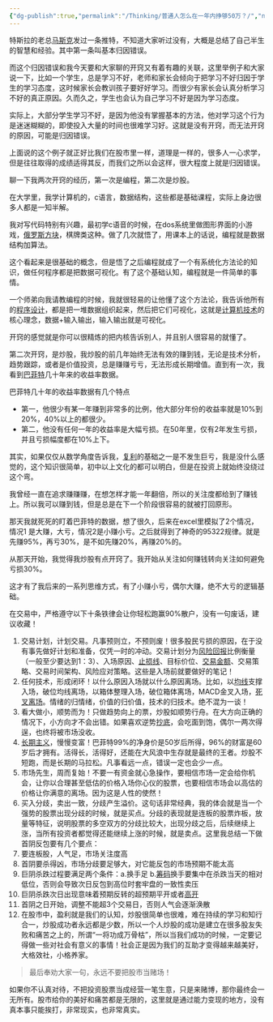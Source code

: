 ```yaml
---
{"dg-publish":true,"permalink":"/Thinking/普通人怎么在一年内挣够50万？/","noteIcon":""}
---
```









特斯拉的老总[马斯克](https://www.zhihu.com/search?q=%E9%A9%AC%E6%96%AF%E5%85%8B&search_source=Entity&hybrid_search_source=Entity&hybrid_search_extra=%7B%22sourceType%22%3A%22answer%22%2C%22sourceId%22%3A2907265960%7D)发过一条推特，不知道大家听过没有，大概是总结了自己半生的智慧和经验。其中第一条叫基本归因错误。

而这个归因错误和我今天要和大家聊的开窍又有着有趣的关联，这里举例子和大家说一下，比如一个学生，总是学习不好，老师和家长会倾向于把学习不好归因于学生的学习态度，这时候家长会教训孩子要好好学习。而很少有家长会认真分析学习不好的真正原因。久而久之，学生也会认为自己学习不好是因为学习态度。

实际上，大部分学生学习不好，是因为他没有掌握基本的方法，他对学习这个行为是迷迷糊糊的，即使投入大量的时间也很难学习好。这就是没有开窍，而无法开窍的原因，可能是归因错误。

上面说的这个例子就正好比我们在股市里一样，道理是一样的，很多人一心求学，但是往往取得的成绩适得其反，而我们之所以会这样，很大程度上就是归因错误。

  

聊一下我两次开窍的经历，第一次是编程，第二次是炒股。

在大学里，我学计算机的，c语言，数据结构，这些都是基础课程，实际上身边很多人都是一知半解。

我对写代码特别有兴趣，最初学c语音的时候，在dos系统里做图形界面的小游戏，[俄罗斯方块](https://www.zhihu.com/search?q=%E4%BF%84%E7%BD%97%E6%96%AF%E6%96%B9%E5%9D%97&search_source=Entity&hybrid_search_source=Entity&hybrid_search_extra=%7B%22sourceType%22%3A%22answer%22%2C%22sourceId%22%3A2904008177%7D)，棋牌类这种。做了几次就悟了，用课本上的话说，编程就是数据结构加算法。

这个看起来是很基础的概念，但是悟了之后编程就成了一个有系统化方法论的知识，做任何程序都是把数据可视化。有了这个基础认知，编程就是一件简单的事情。

一个师弟向我请教编程的时候，我就很轻易的让他懂了这个方法论，我告诉他所有的[程序设计](https://www.zhihu.com/search?q=%E7%A8%8B%E5%BA%8F%E8%AE%BE%E8%AE%A1&search_source=Entity&hybrid_search_source=Entity&hybrid_search_extra=%7B%22sourceType%22%3A%22answer%22%2C%22sourceId%22%3A2904008177%7D)，都是把一堆数据组织起来，然后把它们可视化，这就是[计算机技术](https://www.zhihu.com/search?q=%E8%AE%A1%E7%AE%97%E6%9C%BA%E6%8A%80%E6%9C%AF&search_source=Entity&hybrid_search_source=Entity&hybrid_search_extra=%7B%22sourceType%22%3A%22answer%22%2C%22sourceId%22%3A2904008177%7D)的核心理念，数据+输入输出，输入输出就是可视化。

开窍的感觉就是你可以很精炼的把内核告诉别人，并且别人很容易的就懂了。

第二次开窍，是炒股，我炒股的前几年始终无法有效的赚到钱，无论是技术分析，趋势跟踪，或者是价值投资，总是赚赚亏亏，无法形成长期增值。直到有一次，我看到[巴菲特](https://www.zhihu.com/search?q=%E5%B7%B4%E8%8F%B2%E7%89%B9&search_source=Entity&hybrid_search_source=Entity&hybrid_search_extra=%7B%22sourceType%22%3A%22answer%22%2C%22sourceId%22%3A2904008177%7D)几十年来的收益率数据。

  

巴菲特几十年的收益率数据有几个特点

- 第一，他很少有某一年赚到非常多的比例，他大部分年份的收益率就是10%到20%，40%以上的都很少。
- 第二，他没有任何一年的收益率是大幅亏损。在50年里，仅有2年发生亏损，并且亏损幅度都在10%上下。

其实，如果仅仅从数学角度告诉我，[复利](https://www.zhihu.com/search?q=%E5%A4%8D%E5%88%A9&search_source=Entity&hybrid_search_source=Entity&hybrid_search_extra=%7B%22sourceType%22%3A%22answer%22%2C%22sourceId%22%3A2904008177%7D)的基础之一是不发生巨亏，我是没什么感觉的，这个知识很简单，初中以上文化的都可以明白，但是在投资上就始终没绕过这个弯。

我曾经一直在追求赚赚赚，在想怎样才能一年翻倍，所以的关注度都给到了赚钱上。所以我可以赚到钱，但是总是在下一个阶段很容易的就被打回原形。

那天我就死死的盯着巴菲特的数据，想了很久，后来在excel里模拟了2个情况，情况1 是大赚，大亏，情况2是小赚小亏。之后就得到了神奇的95322规律。就是先赚95%，再亏30%，是不如先赚20%，再赚20%的。

从那天开始，我觉得我炒股有点开窍了。我开始从关注如何赚钱转向关注如何避免亏损30%。

这才有了我后来的一系列思维方式，有了小赚小亏，偶尔大赚，绝不大亏的逻辑基础。

  

在交易中，严格遵守以下十条铁律会让你轻松跑赢90%散户，没有一句废话，建议收藏！

1.  交易计划，计划交易。凡事预则立，不预则废！很多股民亏损的原因，在于没有事先做好计划和准备，仅凭一时的冲动。交易计划分为[风险回报](https://www.zhihu.com/search?q=%E9%A3%8E%E9%99%A9%E5%9B%9E%E6%8A%A5&search_source=Entity&hybrid_search_source=Entity&hybrid_search_extra=%7B%22sourceType%22%3A%22answer%22%2C%22sourceId%22%3A2904008177%7D)比例衡量（一般至少要达到1：3）、入场原因、[止损线](https://www.zhihu.com/search?q=%E6%AD%A2%E6%8D%9F%E7%BA%BF&search_source=Entity&hybrid_search_source=Entity&hybrid_search_extra=%7B%22sourceType%22%3A%22answer%22%2C%22sourceId%22%3A2907265960%7D)、目标价位、[交易金额](https://www.zhihu.com/search?q=%E4%BA%A4%E6%98%93%E9%87%91%E9%A2%9D&search_source=Entity&hybrid_search_source=Entity&hybrid_search_extra=%7B%22sourceType%22%3A%22answer%22%2C%22sourceId%22%3A2904008177%7D)、交易策略、交易时间架构、风险应对策略。这些是入场前就要做好的笔记！
2.  任何技术，形成闭环！以什么原因入场就以什么原因离场。比如，以[均线](https://www.zhihu.com/search?q=%E5%9D%87%E7%BA%BF&search_source=Entity&hybrid_search_source=Entity&hybrid_search_extra=%7B%22sourceType%22%3A%22answer%22%2C%22sourceId%22%3A2904008177%7D)支撑入场，破位均线离场，以箱体整理入场，破位箱体离场，MACD金叉入场，[死叉离场](https://www.zhihu.com/search?q=%E6%AD%BB%E5%8F%89%E7%A6%BB%E5%9C%BA&search_source=Entity&hybrid_search_source=Entity&hybrid_search_extra=%7B%22sourceType%22%3A%22answer%22%2C%22sourceId%22%3A2904008177%7D)。情绪的归情绪，价值的归价值，技术的归技术。绝不混为一谈！
3. 看大做小，顺势而为！只做趋势向上的票，炒股如顺势行舟。在大方向正确的情况下，小方向才不会出错。如果喜欢逆势[抄底](https://www.zhihu.com/search?q=%E6%8A%84%E5%BA%95&search_source=Entity&hybrid_search_source=Entity&hybrid_search_extra=%7B%22sourceType%22%3A%22answer%22%2C%22sourceId%22%3A2904008177%7D)，会吃面到饱，偶尔一两次得逞，也终将被市场没收。
4. [长期主义](https://www.zhihu.com/search?q=%E9%95%BF%E6%9C%9F%E4%B8%BB%E4%B9%89&search_source=Entity&hybrid_search_source=Entity&hybrid_search_extra=%7B%22sourceType%22%3A%22answer%22%2C%22sourceId%22%3A2904008177%7D)，慢慢变富！巴菲特99%的净身价是50岁后所得，96%的财富是60岁后才拥有。活得长，活得好，还能在大风浪中生存就是最终的王者。炒股不短跑，而是长期的马拉松。凡事看远一点，错误一定也会少一点。
5. 市场先生，周而复始！不要一有资金就心急操作，要相信市场一定会给你机会，让你以合理甚至低估的价格入场你心仪的股票，也要相信市场会以高估的价格让你满意的离场。因为这是人性的使然！
6. 买入分歧，卖出一致，分歧产生溢价。这句话非常经典，我的体会就是当一个强势的股票出现分歧的时候，就是买点。分歧的表现就是连板的股票炸板，放量等特征，说明股票的多空双方的分歧比较大，出现分歧之后，后续继续上涨，当所有投资者都觉得还能继续上涨的时候，就是卖点。这里我总结一下做首阴反包要有几个要点：
7.  要连板股，人气足，市场关注度高
8. 首阴要杀得凶，市场分歧要足够大，对它能反包的市场预期不能太高
9. 巨阴杀跌过程要满足两个条件：a.换手足 b.[筹码](https://www.zhihu.com/search?q=%E7%AD%B9%E7%A0%81&search_source=Entity&hybrid_search_source=Entity&hybrid_search_extra=%7B%22sourceType%22%3A%22answer%22%2C%22sourceId%22%3A2907265960%7D)换手要集中在杀跌当天的相对低位，否则会导致次日反包到高位时套牢盘的一致性卖压
10. 巨阴杀跌次日出现意味着预期反转的超预期平开或者[高开](https://www.zhihu.com/search?q=%E9%AB%98%E5%BC%80&search_source=Entity&hybrid_search_source=Entity&hybrid_search_extra=%7B%22sourceType%22%3A%22answer%22%2C%22sourceId%22%3A2907265960%7D)
11. 首阴之日开始，调整不能超3个交易日，否则人气会逐渐涣散
12. 在股市中，盈利就是我们的认知，炒股很简单也很难，难在持续的学习和知行合一，炒股成功者永远都是少数，所以一个人炒股的成功是建立在很多股友失败和痛苦之上的，所谓“一将功成万骨枯”，所以当我们成功的时候，一定要记得做一些对社会有意义的事情！社会正是因为我们的互助才变得越来越美好，大格效社，小格养家。
> 最后奉劝大家一句，永远不要把股市当赌场！

如果你不认真对待，不把投资股票当成经营一笔生意，只是来赌博，那你最终会一无所有。股市给你的美好和痛苦都是无限的，这里就是通过能力变现的地方，没有真本事只能挨打，非常现实，也非常真实。


​